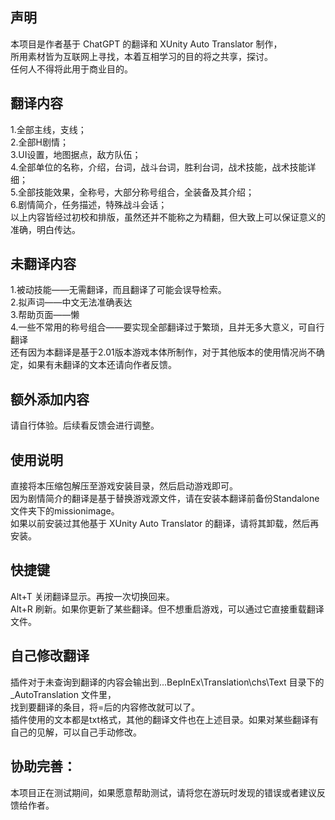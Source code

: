 ## 声明  
本项目是作者基于 ChatGPT 的翻译和 XUnity Auto Translator 制作，  
所用素材皆为互联网上寻找，本着互相学习的目的将之共享，探讨。  
任何人不得将此用于商业目的。
  
## 翻译内容  
1.全部主线，支线；  
2.全部H剧情；  
3.UI设置，地图据点，敌方队伍；  
4.全部单位的名称，介绍，台词，战斗台词，胜利台词，战术技能，战术技能详细；  
5.全部技能效果，全称号，大部分称号组合，全装备及其介绍；  
6.剧情简介，任务描述，特殊战斗会话；  
以上内容皆经过初校和排版，虽然还并不能称之为精翻，但大致上可以保证意义的准确，明白传达。  
  
## 未翻译内容  
1.被动技能——无需翻译，而且翻译了可能会误导检索。  
2.拟声词——中文无法准确表达  
3.帮助页面——懒  
4.一些不常用的称号组合——要实现全部翻译过于繁琐，且并无多大意义，可自行翻译  
还有因为本翻译是基于2.01版本游戏本体所制作，对于其他版本的使用情况尚不确定，如果有未翻译的文本还请向作者反馈。  
  
## 额外添加内容  
请自行体验。后续看反馈会进行调整。  
  
## 使用说明  
直接将本压缩包解压至游戏安装目录，然后启动游戏即可。  
因为剧情简介的翻译是基于替换游戏源文件，请在安装本翻译前备份Standalone文件夹下的missionimage。  
如果以前安装过其他基于 XUnity Auto Translator 的翻译，请将其卸载，然后再安装。  


## 快捷键  
Alt+T 关闭翻译显示。再按一次切换回来。  
Alt+R 刷新。如果你更新了某些翻译。但不想重启游戏，可以通过它直接重载翻译文件。  


## 自己修改翻译  
插件对于未查询到翻译的内容会输出到...BepInEx\Translation\chs\Text 目录下的 _AutoTranslation 文件里，  
找到要翻译的条目，将=后的内容修改就可以了。  
插件使用的文本都是txt格式，其他的翻译文件也在上述目录。如果对某些翻译有自己的见解，可以自己手动修改。  


## 协助完善：  
本项目正在测试期间，如果愿意帮助测试，请将您在游玩时发现的错误或者建议反馈给作者。
